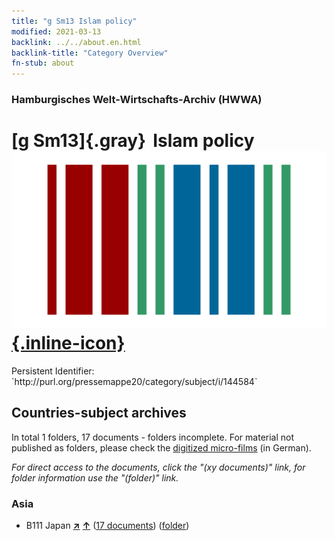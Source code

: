 ```yaml
---
title: "g Sm13 Islam policy"
modified: 2021-03-13
backlink: ../../about.en.html
backlink-title: "Category Overview"
fn-stub: about
---
```


### Hamburgisches Welt-Wirtschafts-Archiv (HWWA)

# [g Sm13]{.gray}&#8201; Islam policy &#160; [![Wikidata](/images/Wikidata-logo.svg "Wikidata"){.inline-icon}](http://www.wikidata.org/entity/Q104699683)

<div class="hint">Persistent Identifier: `http://purl.org/pressemappe20/category/subject/i/144584`</div>







## Countries-subject archives





In total 1 folders, 17 documents - folders incomplete.
For material not published as folders, please check the [digitized micro-films](/film/h1_sh.de.html) (in German).

_For direct access to the documents, click the "(xy documents)" link, for folder information use the "(folder)" link._



### Asia

- B111 Japan [**&nearr;**](../../../geo/i/141272/about.en.html "Japan (all folders)") [**&uarr;**](../../../geo/about.en.html#B111 "Country category system") (<a href="https://pm20.zbw.eu/iiifview/folder/sh/141272,144584" title="about: Japan : Islam policy" target="_blank">17 documents</a>) ([folder](../../../../folder/sh/1412xx/141272/1445xx/144584/about.en.html))








